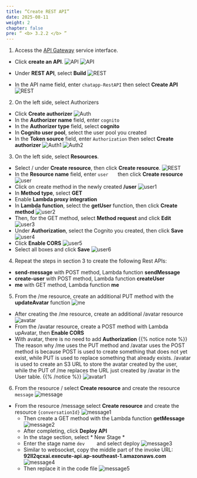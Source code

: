 ```yaml
---
title: “Create REST API”
date: 2025-08-11
weight: 2
chapter: false
pre: “ <b> 3.2.2 </b> ”
---
```

1. Access the [API Gateway](https://console.aws.amazon.com/apigateway) service interface.
  + Click **create an API**.
![API](/images/3.lambda-api/015.png)
![API](/images/3.lambda-api/016.png)

  + Under **REST API**, select **Build**
![REST](/images/3.lambda-api/017.png)
  + In the API name field, enter ```chatapp-RestAPI``` then select **Create API**
![REST](/images/3.lambda-api/022.png)

2. On the left side, select Authorizers 
  + Click **Create authorizer**
![Auth](/images/3.lambda-api/028.png)
  + In the **Authorizer name** field, enter ```cognito```
  + In the **Authorizer type** field, select **cognito**
  + In **Cognito user pool**, select the user pool you created
  + In the **Token source** field, enter ```Authorization``` then select **Create authorizer**
![Auth1](/images/3.lambda-api/029.png)
![Auth2](/images/3.lambda-api/030.png)

3. On the left side, select **Resources**.
  + Select / under **Create resource**, then click **Create resource**.
![REST](/images/3.lambda-api/022.png)
  + In the **Resource name** field, enter ```user   ``` then click **Create resource**
![user](/images/3.lambda-api/033.png)
  + Click on create method in the newly created **/user**
![user1](/images/3.lambda-api/034.png)
  + In **Method type**, select **GET** 
  + Enable **Lambda proxy integration**
  + In **Lambda function**, select the **getUser** function, then click **Create method**
![user2](/images/3.lambda-api/035.png)
  + Then, for the GET method, select **Method request** and click **Edit**
![user3](/images/3.lambda-api/036.png)
  + Under **Authorization**, select the Cognito you created, then click **Save**
![user4](/images/3.lambda-api/037.png)
  + Click **Enable CORS**
![user5](/images/3.lambda-api/031.png)
  + Select all boxes and click **Save**
![user6](/images/3.lambda-api/032.png)
4. Repeat the steps in section 3 to create the following Rest APIs:
  + **send-message** with POST method, Lambda function **sendMessage**
  + **create-user** with POST method, Lambda function **createUser**
  + **me** with GET method, Lambda function **me**
5. From the /me resource, create an additional PUT method with the **updateAvatar** function
![me](/images/3.lambda-api/038.png)
  + After creating the /me resource, create an additional /avatar resource
![avatar](/images/3.lambda-api/039.png)
  + From the /avatar resource, create a POST method with Lambda upAvatar, then **Enable CORS**
  + With avatar, there is no need to add **Authorization**
  {{% notice note %}}
The reason why /me uses the PUT method and /avatar uses the POST method is because POST is used to create something that does not yet exist, while PUT is used to replace something that already exists. /avatar is used to create an S3 URL to store the avatar created by the user, while the PUT of /me replaces the URL just created by /avatar in the User table.
  {{% /notice %}}
![avatar1](/images/3.lambda-api/040.png)
6. From the resource / select **Create resource** and create the resource ```message```
![message](/images/3.lambda-api/041.png)
+ From the resource /message select **Create resource** and create the resource ```{conversationId}```
![message1](/images/3.lambda-api/042.png)
  + Then create a GET method with the Lambda function **getMessage**
![message2](/images/3.lambda-api/043.png)
  + After completing, click **Deploy API** 
  + In the stage section, select * New Stage *
  + Enter the stage name ```dev    ``` and select deploy
![message3](/images/3.lambda-api/044.png)
  + Similar to websocket, copy the middle part of the invoke URL: **92ll2qcxai.execute-api.ap-southeast-1.amazonaws.com**
![message4](/images/3.lambda-api/045.png)
  + Then replace it in the code file
![message5](/images/3.lambda-api/027.png)